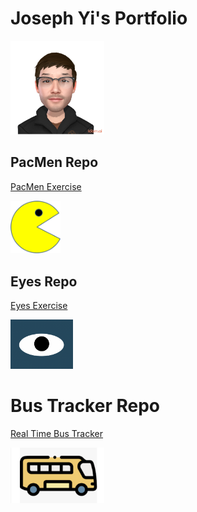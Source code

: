 # Joseph Yi's Portfolio
<img src="./my-Avatar-1.png" width=150 >
<p></p>

## PacMen Repo
<a href="https://josephjyi.github.io/pacman"> PacMen Exercise </a>
<p></p>
<img src='./PacMan1.png' width='80'>
<p></p>

## Eyes Repo
<a href="https://josephjyi.github.io/eyes"> Eyes Exercise </a>
<p></p>
<img src='./eyes.png' width='100'>
<p></p>

# Bus Tracker Repo
<a href="https://josephjyi.github.io/bus-tracker"> Real Time Bus Tracker </a>
<p></p>
<img src='./bus-icon.png' width='150'>
<p></p>
